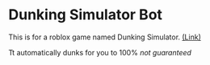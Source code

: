 # Dunking Simulator Bot

This is for a roblox game named Dunking Simulator. [(Link)](www.roblox.com/games/7655745946/Dunking-Simulator) 

Tt automatically dunks for you to 100% *not guaranteed*
